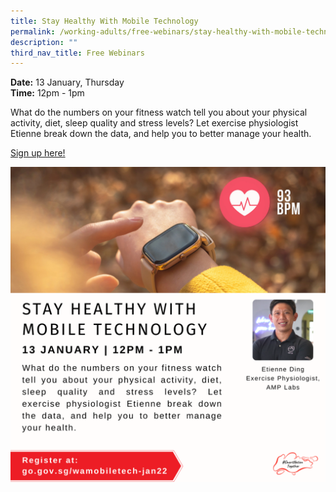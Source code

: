 ```yaml
---
title: Stay Healthy With Mobile Technology
permalink: /working-adults/free-webinars/stay-healthy-with-mobile-technology-jan2022
description: ""
third_nav_title: Free Webinars
---
```

**Date:** 13 January, Thursday
<br> **Time:** 12pm - 1pm

What do the numbers on your fitness watch tell you about your physical activity, diet, sleep quality and stress levels? Let exercise physiologist Etienne break down the data, and help you to better manage your health.

[Sign up here! ](https://go.gov.sg/wamobiletech-jan22)

![Alt text for image on Isomer site](/images/13-Jan-WA.png)